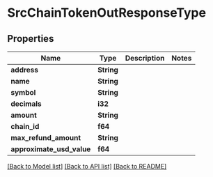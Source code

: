 # SrcChainTokenOutResponseType

## Properties

Name | Type | Description | Notes
------------ | ------------- | ------------- | -------------
**address** | **String** |  | 
**name** | **String** |  | 
**symbol** | **String** |  | 
**decimals** | **i32** |  | 
**amount** | **String** |  | 
**chain_id** | **f64** |  | 
**max_refund_amount** | **String** |  | 
**approximate_usd_value** | **f64** |  | 

[[Back to Model list]](../README.md#documentation-for-models) [[Back to API list]](../README.md#documentation-for-api-endpoints) [[Back to README]](../README.md)


